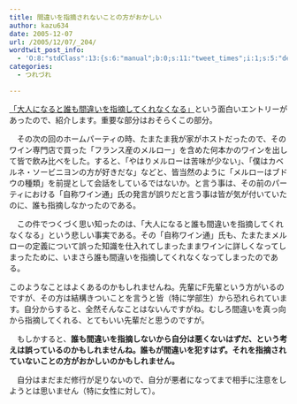 ```yaml
---
title: 間違いを指摘されないことの方がおかしい
author: kazu634
date: 2005-12-07
url: /2005/12/07/_204/
wordtwit_post_info:
  - 'O:8:"stdClass":13:{s:6:"manual";b:0;s:11:"tweet_times";i:1;s:5:"delay";i:0;s:7:"enabled";i:1;s:10:"separation";s:2:"60";s:7:"version";s:3:"3.7";s:14:"tweet_template";b:0;s:6:"status";i:2;s:6:"result";a:0:{}s:13:"tweet_counter";i:2;s:13:"tweet_log_ids";a:1:{i:0;i:2215;}s:9:"hash_tags";a:0:{}s:8:"accounts";a:1:{i:0;s:7:"kazu634";}}'
categories:
  - つれづれ

---
```

<div class="section">
<p>
<a href="http://satoshi.blogs.com/life/2005/12/post_2.html" onclick="__gaTracker('send', 'event', 'outbound-article', 'http://satoshi.blogs.com/life/2005/12/post_2.html', '「大人になると誰も間違いを指摘してくれなくなる」');" target="blank">「大人になると誰も間違いを指摘してくれなくなる」</a>という面白いエントリーがあったので、紹介します。重要な部分はおそらくこの部分。
</p>
  
<p>
<blockquote>
</blockquote>
</p>
  
<p>
    　その次の回のホームパーティの時、たまたま我が家がホストだったので、そのワイン専門店で買った「フランス産のメルロー」を含めた何本かのワインを出して皆で飲み比べをした。すると、「やはりメルローは苦味が少ない」、「僕はカベルネ・ソービニヨンの方が好きだな」などと、皆当然のように「メルローはブドウの種類」を前提として会話をしているではないか。と言う事は、その前のパーティにおける「自称ワイン通」氏の発言が誤りだと言う事は皆が気が付いていたのに、誰も指摘しなかったのである。
</p></p> 
  
<p>
    　この件でつくづく思い知ったのは、「大人になると誰も間違いを指摘してくれなくなる」という悲しい事実である。その「自称ワイン通」氏も、たまたまメルローの定義について誤った知識を仕入れてしまったままワインに詳しくなってしまったために、いまさら誰も間違いを指摘してくれなくなってしまったのである。
</p></p> 
  
<p>
    このようなことはよくあるのかもしれませんね。先輩にF先輩という方がいるのですが、その方は結構きついことを言うと皆（特に学部生）から恐れられています。自分からすると、全然そんなことはないんですがね。むしろ間違いを真っ向から指摘してくれる、とてもいい先輩だと思うのですが。
</p></p> 
  
<p>
    　もしかすると、<b>誰も間違いを指摘しないから自分は悪くないはずだ、という考えは誤っているのかもしれませんね。誰もが間違いを犯すはず。それを指摘されていないことの方がおかしいのかもしれません。</b>
</p></p> 
  
<p>
    　自分はまだまだ修行が足りないので、自分が悪者になってまで相手に注意をしようとは思いません（特に女性に対して）。
</p>
</div>